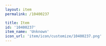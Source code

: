 ```yaml
---
layout: item
permalink: /10400237

title: Item
id: '10400237'
item_name: 'Unknown'
icon_url: 'item/icon/customize/10400237.png'
---
```

